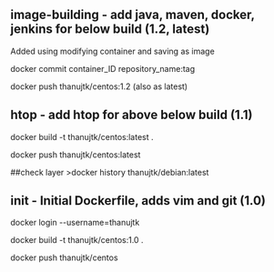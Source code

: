 
image-building - add java, maven, docker, jenkins for below build (1.2, latest)
--------------------------------------------
Added using modifying container and saving as image 

docker commit container_ID repository_name:tag 

docker push thanujtk/centos:1.2 (also as latest)

htop - add htop for above below build (1.1)
------------------------------------------

docker build -t thanujtk/centos:latest .

docker push thanujtk/centos:latest

##check layer >docker history thanujtk/debian:latest

init - Initial Dockerfile, adds vim and git (1.0)
------------------------------------------

docker login --username=thanujtk

docker build -t thanujtk/centos:1.0 .

docker push thanujtk/centos